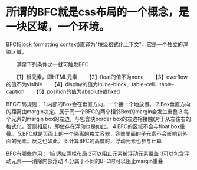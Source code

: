 # 所谓的BFC就是css布局的一个概念，是一块区域，一个环境。
BFC(Block formatting context)直译为"块级格式化上下文"。它是一个独立的渲染区域，


　　满足下列条件之一就可触发BFC

　　【1】根元素，即HTML元素
　　【2】float的值不为none
　　【3】overflow的值不为visible
　　【4】display的值为inline-block、table-cell、table-caption
　　【5】position的值为absolute或fixed


BFC布局规则：
1.内部的Box会在垂直方向，一个接一个地放置。
2.Box垂直方向的距离由margin决定。属于同一个BFC的两个相邻Box的margin会发生重叠
3.每个元素的margin box的左边，与包含块border box的左边相接触(对于从左往右的格式化，否则相反)。即使存在浮动也是如此。
4.BFC的区域不会与float box重叠。
5.BFC就是页面上的一个隔离的独立容器，容器里面的子元素不会影响到外面的元素。反之也如此。
6.计算BFC的高度时，浮动元素也参与计算


BFC有哪些作用：
1自适应两栏布局
2可以阻止元素被浮动元素覆盖
3可以包含浮动元素——清除内部浮动
4.分属于不同的BFC时可以阻止margin重叠


